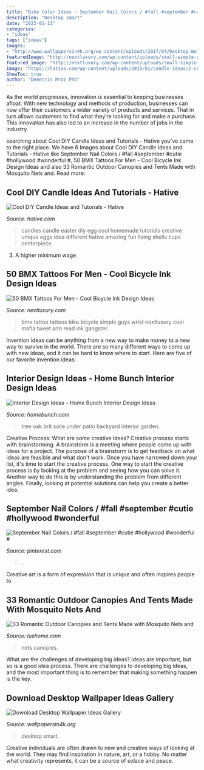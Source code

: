 ```yaml
---
title: "Bike Color Ideas - September Nail Colors / #fall #september #cutie #hollywood #wonderful #"
description: "Desktop smart"
date: "2023-01-11"
categories:
- "ideas"
tags: ["ideas"]
images:
- "http://www.wallpapersin4k.org/wp-content/uploads/2017/04/Desktop-Wallpaper-Ideas-18.jpg"
featuredImage: "http://nextluxury.com/wp-content/uploads/small-simple-guys-bmx-bicycle-wrist-tattoo-ideas.jpg"
featured_image: "http://nextluxury.com/wp-content/uploads/small-simple-guys-bmx-bicycle-wrist-tattoo-ideas.jpg"
image: "https://hative.com/wp-content/uploads/2015/01/candle-ideas/2-cool-diy-candle-ideas-and-tutorials.jpg"
ShowToc: true
author: "Demetris Mraz PhD"
---
```



As the world progresses, innovation is essential to keeping businesses afloat. With new technology and methods of production, businesses can now offer their customers a wider variety of products and services. That in turn allows customers to find what they’re looking for and make a purchase. This innovation has also led to an increase in the number of jobs in the industry.

	

		
searching about Cool DIY Candle Ideas and Tutorials - Hative you've came to the right place. We have 6 Images about Cool DIY Candle Ideas and Tutorials - Hative like September Nail Colors / #fall #september #cutie #hollywood #wonderful #, 50 BMX Tattoos For Men - Cool Bicycle Ink Design Ideas and also 33 Romantic Outdoor Canopies and Tents Made with Mosquito Nets and. Read more:
		
    
## Cool DIY Candle Ideas And Tutorials - Hative

<img loading=lazy src="https://hative.com/wp-content/uploads/2015/01/candle-ideas/2-cool-diy-candle-ideas-and-tutorials.jpg" onerror="this.onerror=null;this.src='https://tse2.mm.bing.net/th?id=OIP.bO4osp98DEL224CFQpPAPAHaKo&amp;pid=15.1';" alt="Cool DIY Candle Ideas and Tutorials - Hative">

_Source: hative.com_

>candles candle easter diy egg cool homemade tutorials creative unique eggs idea different hative amazing fun living shells cups centerpiece. 

	

3. A higher minimum wage

    
## 50 BMX Tattoos For Men - Cool Bicycle Ink Design Ideas

<img loading=lazy src="http://nextluxury.com/wp-content/uploads/small-simple-guys-bmx-bicycle-wrist-tattoo-ideas.jpg" onerror="this.onerror=null;this.src='https://tse2.mm.bing.net/th?id=OIP.HOXtPjWTG_5j7VRCBAcCBAHaJQ&amp;pid=15.1';" alt="50 BMX Tattoos For Men - Cool Bicycle Ink Design Ideas">

_Source: nextluxury.com_

>bmx tattoo tattoos bike bicycle simple guys wrist nextluxury cool mafia tweet arm read ink gangster. 

	

Invention ideas can be anything from a new way to make money to a new way to survive in the world. There are so many different ways to come up with new ideas, and it can be hard to know where to start. Here are five of our favorite invention ideas:

    
## Interior Design Ideas - Home Bunch Interior Design Ideas

<img loading=lazy src="http://www.homebunch.com/wp-content/uploads/Patio.-Backyard-patio-under-oak-tree.-Patio-OakTree-Brit-Solie.-.jpg" onerror="this.onerror=null;this.src='https://tse2.mm.bing.net/th?id=OIP.JCxDONJLTumysA4B_C5dOwHaLH&amp;pid=15.1';" alt="Interior Design Ideas - Home Bunch Interior Design Ideas">

_Source: homebunch.com_

>tree oak brit solie under patio backyard interior garden. 

	

Creative Process: What are some creative ideas?
Creative process starts with brainstorming. A brainstorm is a meeting where people come up with ideas for a project. The purpose of a brainstorm is to get feedback on what ideas are feasible and what don't work. Once you have narrowed down your list, it's time to start the creative process.
One way to start the creative process is by looking at the problem and seeing how you can solve it. Another way to do this is by understanding the problem from different angles. Finally, looking at potential solutions can help you create a better idea.

    
## September Nail Colors / #fall #september #cutie #hollywood #wonderful #

<img loading=lazy src="https://i.pinimg.com/736x/7c/0d/db/7c0ddb451b6f0a910660705ee115ddc3.jpg" onerror="this.onerror=null;this.src='https://tse2.mm.bing.net/th?id=OIP.PaSQCCjj5DmiPg31uA3s_wHaHZ&amp;pid=15.1';" alt="September Nail Colors / #fall #september #cutie #hollywood #wonderful #">

_Source: pinterest.com_

>. 

	

Creative art is a form of expression that is unique and often inspires people to

    
## 33 Romantic Outdoor Canopies And Tents Made With Mosquito Nets And

<img loading=lazy src="https://www.lushome.com/wp-content/uploads/2015/07/mosquito-nets-outdoor-home-decor-ideas-6.jpg" onerror="this.onerror=null;this.src='https://tse2.mm.bing.net/th?id=OIP.crTrTSX0ajC0NO4avuy1_QHaHu&amp;pid=15.1';" alt="33 Romantic Outdoor Canopies and Tents Made with Mosquito Nets and">

_Source: lushome.com_

>nets canopies. 

	

What are the challenges of developing big ideas?
Ideas are important, but so is a good idea process. There are challenges to developing big ideas, and the most important thing is to remember that making something happen is the key.

    
## Download Desktop Wallpaper Ideas Gallery

<img loading=lazy src="http://www.wallpapersin4k.org/wp-content/uploads/2017/04/Desktop-Wallpaper-Ideas-18.jpg" onerror="this.onerror=null;this.src='https://tse3.mm.bing.net/th?id=OIP.tnZ0PFNehEgyWOZo3sol6AHaEl&amp;pid=15.1';" alt="Download Desktop Wallpaper Ideas Gallery">

_Source: wallpapersin4k.org_

>desktop smart. 

	

Creative individuals are often drawn to new and creative ways of looking at the world. They may find inspiration in nature, art, or a hobby. No matter what creativity represents, it can be a source of solace and peace.

